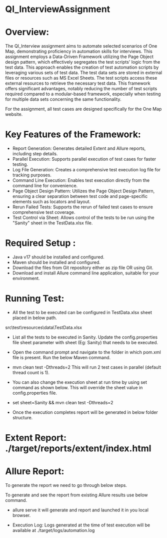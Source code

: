 # QI_InterviewAssignment
# Overview:
The QI_Interview assignment aims to automate selected scenarios of One Map, demonstrating proficiency in automation skills for interviews. This assignment employs a Data-Driven Framework utilizing the Page Object design pattern, which effectively segregates the test scripts' logic from the test data. This approach enables the creation of test automation scripts by leveraging various sets of test data. The test data sets are stored in external files or resources such as MS Excel Sheets. The test scripts access these external resources to retrieve the necessary test data. This framework offers significant advantages, notably reducing the number of test scripts required compared to a modular-based framework, especially when testing for multiple data sets concerning the same functionality.

For the assignment, all test cases are designed specifically for the One Map website.

# Key Features of the Framework:
* Report Generation: Generates detailed Extent and Allure reports, including step details.
* Parallel Execution: Supports parallel execution of test cases for faster testing.
* Log File Generation: Creates a comprehensive test execution log file for tracking purposes.
* Command Line Execution: Enables test execution directly from the command line for convenience.
* Page Object Design Pattern: Utilizes the Page Object Design Pattern, ensuring a clear separation between test code and page-specific elements such as locators and layout.
* Rerun Failed Tests: Supports the rerun of failed test cases to ensure comprehensive test coverage.
* Test Control via Sheet: Allows control of the tests to be run using the "Sanity" sheet in the TestData.xlsx file.
# Required Setup :
* Java v17 should be installed and configured.
* Maven should be installed and configured.
* Download the files from Git repository either as zip file OR using Git.
* Download and install Allure command line application, suitable for your environment.
# Running Test:
* All the test to be executed can be configured in TestData.xlsx sheet placed in below path.

src\test\resources\data\TestData.xlsx

* List all the tests to be executed in Sanity. Update the config.properties file sheet parameter with sheet (Eg: Sanity) that needs to be executed.

* Open the command prompt and navigate to the folder in which pom.xml file is present. Run the below Maven command.

* mvn clean test -Dthreads=2
This will run 2 test cases in parallel (default thread count is 1).

* You can also change the execution sheet at run time by using set command as shown below. This will override the sheet value in config.properties file.

* set sheet=Sanity && mvn clean test -Dthreads=2
* Once the execution completes report will be generated in below folder structure.

# Extent Report: ./target/reports/extent/index.html

# Allure Report: 
To generate the report we need to go through below steps.

To generate and see the report from existing Allure results use below command.

* allure serve
it will generate and report and launched it in you local browser.

* Execution Log: Logs generated at the time of test execution will be available at ./target/logs/automation.log

